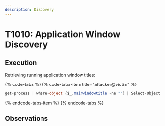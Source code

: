 ```yaml
---
description: Discovery
---
```


# T1010: Application Window Discovery

## Execution

Retrieving running application window titles:

{% code-tabs %}
{% code-tabs-item title="attacker@victim" %}
```csharp
get-process | where-object {$_.mainwindowtitle -ne ""} | Select-Object mainwindowtitle
```
{% endcode-tabs-item %}
{% endcode-tabs %}



## Observations



